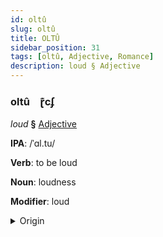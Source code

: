 ```yaml
---
id: oltû
slug: oltû
title: OLTÛ
sidebar_position: 31
tags: [oltû, Adjective, Romance]
description: loud § Adjective
---
```


### oltû&emsp;<span kind="abugida">ɽ͊cʄ</span>

*loud* **§** [Adjective](../../tags/Adjective)

**IPA**: /ˈɑl.tu/

**Verb**: to be loud

**Noun**: loudness

**Modifier**: loud

<details>
    <summary>Origin</summary>
    Portuguese alto [ˈaɫ.tu]<br/>
    <em>Romance Language Family</em>
</details>